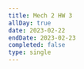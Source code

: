 ```yaml
---
title: Mech 2 HW 3
allDay: true
date: 2023-02-22
endDate: 2023-02-23
completed: false
type: single
---
```

